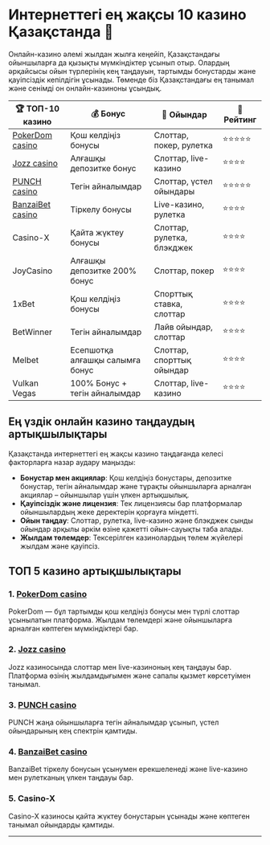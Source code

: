 # Интернеттегі ең жақсы 10 казино Қазақстанда 🎰

Онлайн-казино әлемі жылдан жылға кеңейіп, Қазақстандағы ойыншыларға да қызықты мүмкіндіктер ұсынып отыр. Олардың әрқайсысы ойын түрлерінің кең таңдауын, тартымды бонустарды және қауіпсіздік кепілдігін ұсынады. Төменде біз Қазақстандағы ең танымал және сенімді он онлайн-казиноны ұсындық.

| 🏆 ТОП-10 казино | 💰 Бонус | 🎰 Ойындар | 🏅 Рейтинг |
|------------------|----------|------------|------------|
| [PokerDom casino](https://brandplay.link/Bxg7SC7H)        | Қош келдіңіз бонусы | Слоттар, покер, рулетка | ⭐⭐⭐⭐⭐ |
| [Jozz casino](https://tk435zi5i9.com/alt/jozz/registration?e8250665e216213938eeaefaf3e61c0a)          | Алғашқы депозитке бонус | Слоттар, live-казино | ⭐⭐⭐⭐ |
| [PUNCH casino](https://betpunch1.com/d638d6d39)         | Тегін айналымдар | Слоттар, үстел ойындары | ⭐⭐⭐⭐⭐ |
| [BanzaiBet casino](https://bnzstr009.com/e9rVJ)      | Тіркелу бонусы | Live-казино, рулетка | ⭐⭐⭐⭐ |
| Casino-X         | Қайта жүктеу бонусы | Слоттар, рулетка, блэкджек | ⭐⭐⭐⭐ |
| JoyCasino        | Алғашқы депозитке 200% бонус | Слоттар, покер | ⭐⭐⭐⭐ |
| 1xBet            | Қош келдіңіз бонусы | Спорттық ставка, слоттар | ⭐⭐⭐⭐ |
| BetWinner        | Тегін айналымдар | Лайв ойындар, слоттар | ⭐⭐⭐⭐ |
| Melbet           | Есепшотқа алғашқы салымға бонус | Слоттар, спорттық ойындар | ⭐⭐⭐⭐ |
| Vulkan Vegas     | 100% Бонус + тегін айналымдар | Слоттар, live-казино | ⭐⭐⭐⭐ |

## Ең үздік онлайн казино таңдаудың артықшылықтары

Қазақстанда интернеттегі ең жақсы казино таңдағанда келесі факторларға назар аудару маңызды:

- **Бонустар мен акциялар**: Қош келдіңіз бонустары, депозитке бонустар, тегін айналымдар және тұрақты ойыншыларға арналған акциялар – ойыншылар үшін үлкен артықшылық.
- **Қауіпсіздік және лицензия**: Тек лицензиясы бар платформалар ойыншылардың жеке деректерін қорғауға міндетті.
- **Ойын таңдау**: Слоттар, рулетка, live-казино және блэкджек сынды ойындар арқылы әркім өзіне қажетті ойын-сауықты таба алады.
- **Жылдам төлемдер**: Тексерілген казинолардың төлем жүйелері жылдам және қауіпсіз.

## ТОП 5 казино артықшылықтары

### 1. [PokerDom casino](https://brandplay.link/Bxg7SC7H)

PokerDom — бұл тартымды қош келдіңіз бонусы мен түрлі слоттар ұсынылатын платформа. Жылдам төлемдері және ойыншыларға арналған көптеген мүмкіндіктері бар.

### 2. [Jozz casino](https://tk435zi5i9.com/alt/jozz/registration?e8250665e216213938eeaefaf3e61c0a)

Jozz казиносында слоттар мен live-казиноның кең таңдауы бар. Платформа өзінің жылдамдығымен және сапалы қызмет көрсетуімен танымал.

### 3. [PUNCH casino](https://betpunch1.com/d638d6d39)

PUNCH жаңа ойыншыларға тегін айналымдар ұсынып, үстел ойындарының кең спектрін қамтиды. 

### 4. [BanzaiBet casino](https://bnzstr009.com/e9rVJ)

BanzaiBet тіркелу бонусын ұсынумен ерекшеленеді және live-казино мен рулетканың үлкен таңдауы бар.

### 5. Casino-X

Casino-X казиносы қайта жүктеу бонустарын ұсынады және көптеген танымал ойындарды қамтиды.

---


